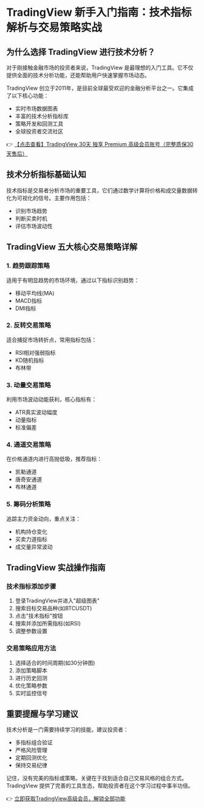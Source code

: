 # TradingView 新手入门指南：技术指标解析与交易策略实战

## 为什么选择 TradingView 进行技术分析？

对于刚接触金融市场的投资者来说，TradingView 是最理想的入门工具。它不仅提供全面的技术分析功能，还能帮助用户快速掌握市场动态。

TradingView 创立于2011年，是目前全球最受欢迎的金融分析平台之一。它集成了以下核心功能：
- 实时市场数据图表
- 丰富的技术分析指标库
- 策略开发和回测工具
- 全球投资者交流社区

👉 [【点击查看】TradingView 30天 独享 Premium 高级会员账号（完整质保30天售后）](https://bit.ly/TradingView-Pro)

## 技术分析指标基础认知

技术指标是交易者分析市场的重要工具，它们通过数学计算将价格和成交量数据转化为可视化的信号。主要作用包括：
- 识别市场趋势
- 判断买卖时机
- 评估市场波动性

## TradingView 五大核心交易策略详解

### 1. 趋势跟踪策略
适用于有明显趋势的市场环境，通过以下指标识别趋势：
- 移动平均线(MA)
- MACD指标
- DMI指标

### 2. 反转交易策略
适合捕捉市场转折点，常用指标包括：
- RSI相对强弱指标
- KD随机指标
- 布林带

### 3. 动量交易策略
利用市场波动动能获利，核心指标有：
- ATR真实波动幅度
- 动量指标
- 标准偏差

### 4. 通道交易策略
在价格通道内进行高抛低吸，推荐指标：
- 凯勒通道
- 唐奇安通道
- 布林通道

### 5. 筹码分析策略
追踪主力资金动向，重点关注：
- 机构持仓变化
- 买卖力道指标
- 成交量异常波动

## TradingView 实战操作指南

### 技术指标添加步骤
1. 登录TradingView并进入"超级图表"
2. 搜索目标交易品种(如BTCUSDT)
3. 点击"技术指标"按钮
4. 搜索并添加所需指标(如RSI)
5. 调整参数设置

### 交易策略应用方法
1. 选择适合的时间周期(如30分钟图)
2. 添加策略脚本
3. 进行历史回测
4. 优化策略参数
5. 实时监控信号

## 重要提醒与学习建议

技术分析是一门需要持续学习的技能，建议投资者：
- 多指标组合验证
- 严格风险管理
- 定期回测优化
- 保持交易纪律

记住，没有完美的指标或策略，关键在于找到适合自己交易风格的组合方式。TradingView 提供了完善的工具生态，帮助投资者在这个学习过程中事半功倍。

👉 [立即获取TradingView高级会员，解锁全部功能](https://bit.ly/TradingView-Pro)